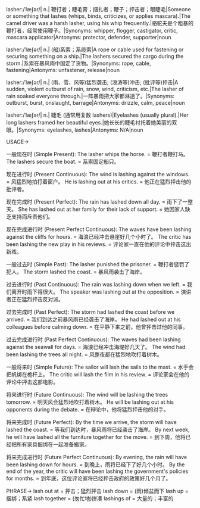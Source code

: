 lasher:/ˈlæʃər/| n.| 鞭打者；睫毛膏；捆扎者；鞭子；抨击者；眼睫毛|Someone or something that lashes (whips, binds, criticizes, or applies mascara).|The camel driver was a harsh lasher, using his whip frequently.|骆驼夫是个粗暴的鞭打者，经常使用鞭子。|Synonyms: whipper, flogger, castigator, critic, mascara applicator|Antonyms: protector, defender, supporter|noun


lasher:/ˈlæʃər/| n.| (船)系索；系缆索|A rope or cable used for fastening or securing something on a ship.|The lashers secured the cargo during the storm.|系索在暴风雨中固定了货物。|Synonyms: rope, cable, fastening|Antonyms: unfastener, release|noun


lasher:/ˈlæʃər/| n.| (雨、雪、风等)猛烈袭击; (浪涛等)冲击; (批评等)抨击|A sudden, violent outburst of rain, snow, wind, criticism, etc.|The lasher of rain soaked everyone through.|一阵暴雨把大家都淋透了。|Synonyms: outburst, burst, onslaught, barrage|Antonyms: drizzle, calm, peace|noun


lasher:/ˈlæʃər/| n.|  睫毛 (通常用复数 lashers)|Eyelashes (usually plural).|Her long lashers framed her beautiful eyes.|她长长的睫毛衬托着她美丽的双眼。|Synonyms: eyelashes, lashes|Antonyms: N/A|noun




USAGE->

一般现在时 (Simple Present):
The lasher whips the horse. = 鞭打者鞭打马。
The lashers secure the boat. = 系索固定船只。


现在进行时 (Present Continuous):
The wind is lashing against the windows. = 风猛烈地拍打着窗户。
He is lashing out at his critics. = 他正在猛烈抨击他的批评者。


现在完成时 (Present Perfect):
The rain has lashed down all day. = 雨下了一整天。
She has lashed out at her family for their lack of support. = 她因家人缺乏支持而斥责他们。


现在完成进行时 (Present Perfect Continuous):
The waves have been lashing against the cliffs for hours. = 海浪已经冲击悬崖好几个小时了。
The critic has been lashing the new play in his reviews. =  评论家一直在他的评论中抨击这出新戏。


一般过去时 (Simple Past):
The lasher punished the prisoner. = 鞭打者惩罚了犯人。
The storm lashed the coast. =  暴风雨袭击了海岸。


过去进行时 (Past Continuous):
The rain was lashing down when we left. = 我们离开时雨下得很大。
The speaker was lashing out at the opposition. = 演讲者正在猛烈抨击反对派。


过去完成时 (Past Perfect):
The storm had lashed the coast before we arrived. = 我们到达之前暴风雨已经袭击了海岸。
He had lashed out at his colleagues before calming down. = 在平静下来之前，他曾抨击过他的同事。


过去完成进行时 (Past Perfect Continuous):
The waves had been lashing against the seawall for days. = 海浪已经冲击海堤好几天了。
The wind had been lashing the trees all night. = 风整夜都在猛烈地吹打着树木。


一般将来时 (Simple Future):
The sailor will lash the sails to the mast. = 水手会把帆绑在桅杆上。
The critic will lash the film in his review. = 评论家会在他的评论中抨击这部电影。


将来进行时 (Future Continuous):
The wind will be lashing the trees tomorrow. = 明天风会猛烈地吹打着树木。
He will be lashing out at his opponents during the debate. = 在辩论中，他将猛烈抨击他的对手。


将来完成时 (Future Perfect):
By the time we arrive, the storm will have lashed the coast. = 等我们到达时，暴风雨将已经袭击了海岸。
By next week, he will have lashed all the furniture together for the move. = 到下周，他将已经把所有家具捆绑在一起准备搬家。


将来完成进行时 (Future Perfect Continuous):
By evening, the rain will have been lashing down for hours. = 到晚上，雨将已经下了好几个小时。
By the end of the year, the critic will have been lashing the government's policies for months. = 到年底，这位评论家将已经抨击政府的政策好几个月了。




PHRASE->
lash out at = 抨击；猛烈抨击
lash down = (雨)倾盆而下
lash up =  捆绑；系紧
lash together =  (匆忙地)拼凑
lashings of = 大量的；丰富的
